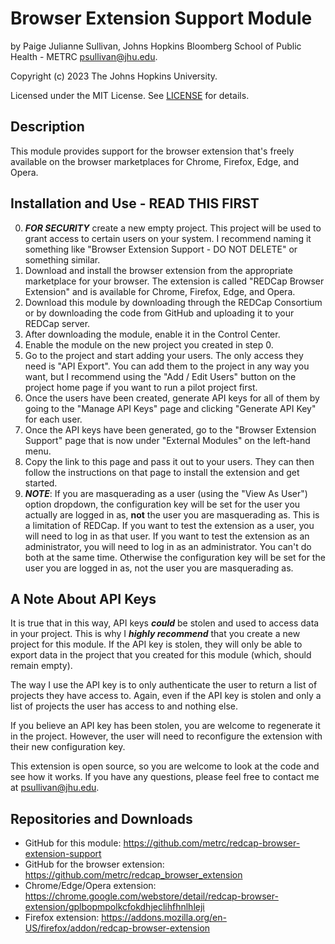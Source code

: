 # Browser Extension Support Module
by Paige Julianne Sullivan, Johns Hopkins Bloomberg School of Public Health - 
METRC [psullivan@jhu.edu](mailto:psullivan@jhu.edu).  

Copyright (c) 2023 The Johns Hopkins University.  

Licensed under the MIT License.  See [LICENSE](LICENSE) for details.


## Description
This module provides support for the browser extension that's freely available
on the browser marketplaces for Chrome, Firefox, Edge, and Opera.

## Installation and Use - READ THIS FIRST
0.  ___FOR SECURITY___ create a new empty project.  This project will be used to grant
access to certain users on your system.  I recommend naming it something like
"Browser Extension Support - DO NOT DELETE" or something similar.
1.  Download and install the browser extension from the appropriate marketplace
    for your browser.  The extension is called "REDCap Browser Extension" and is available for
    Chrome, Firefox, Edge, and Opera.
2. Download this module by downloading through the REDCap Consortium
    or by downloading the code from GitHub and uploading it to your REDCap server.
3. After downloading the module, enable it in the Control Center.
4. Enable the module on the new project you created in step 0. 
5. Go to the project and start adding your users.  The only access they need is
    "API Export".  You can add them to the project
    in any way you want, but I recommend using the "Add / Edit Users" button on
    the project home page if you want to run a pilot project first.
6. Once the users have been created, generate API keys for all of them by going
    to the "Manage API Keys" page and clicking "Generate API Key" for each user.
7. Once the API keys have been generated, go to the "Browser Extension Support" page
that is now under "External Modules" on the left-hand menu. 
8. Copy the link to this page and pass it out to your users.  They can then follow the
instructions on that page to install the extension and get started.
9. ___NOTE___:  If you are masquerading as a user (using the "View As User") 
option dropdown, the configuration key will be set for the user you actually
are logged in as, __not__ the user you are masquerading as.  This is a limitation
of REDCap.  If you want to test the extension as a user, you will need to log in
as that user.  If you want to test the extension as an administrator, you will
need to log in as an administrator.  You can't do both at the same time.  Otherwise
the configuration key will be set for the user you are logged in as, not the user
you are masquerading as.

## A Note About API Keys
It is true that in this way, API keys ___could___ be stolen and used to access
data in your project.  This is why I ___highly recommend___ that you create a new
project for this module.  If the API key is stolen, they will only be able to
export data in the project that you created for this module (which, should
remain empty).

The way I use the API key is to only authenticate the user to return a list
of projects they have access to.  Again, even if the API key is stolen and
only a list of projects the user has access to and nothing else.

If you believe an API key has been stolen, you are welcome to regenerate
it in the project.  However, the user will need to reconfigure the extension
with their new configuration key.

This extension is open source, so you are welcome to look at the code and
see how it works.  If you have any questions, please feel free to contact
me at [psullivan@jhu.edu](mailto:psullivan@jhu.edu).

## Repositories and Downloads
* GitHub for this module:  https://github.com/metrc/redcap-browser-extension-support
* GitHub for the browser extension:  https://github.com/metrc/redcap_browser_extension
* Chrome/Edge/Opera extension: https://chrome.google.com/webstore/detail/redcap-browser-extension/gplbopmpolkcfokdhjeclihfhnlhleji
* Firefox extension: https://addons.mozilla.org/en-US/firefox/addon/redcap-browser-extension
